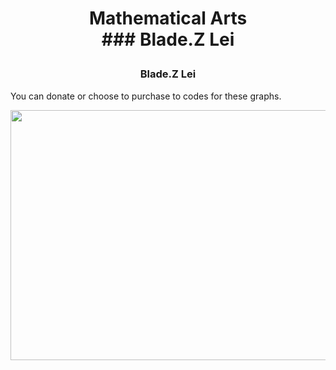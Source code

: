 # <p align="center">Mathematical Arts <br /> ### Blade.Z Lei</p>
### <p align="center">Blade.Z Lei</p>
You can donate or choose to purchase to codes for these graphs.
<p align="center"><img src= "https://user-images.githubusercontent.com/66701331/182694945-7a0c330c-cb8a-4537-a30a-f099542a3d34.png" width="600" height="400" class="center"></p>
